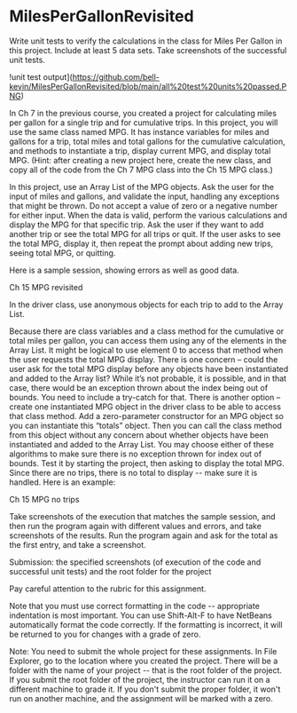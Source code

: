 # MilesPerGallonRevisited

Write unit tests to verify the calculations in the class for Miles Per Gallon in this project. Include at least 5 data sets. Take screenshots of the successful unit tests.

!unit test output](https://github.com/bell-kevin/MilesPerGallonRevisited/blob/main/all%20test%20units%20passed.PNG)

In Ch 7 in the previous course, you created a project for calculating miles per gallon for a single trip and for cumulative trips. In this project, you will use the same class named MPG. It has instance variables for miles and gallons for a trip, total miles and total gallons for the cumulative calculation, and methods to instantiate a trip, display current MPG, and display total MPG. (Hint: after creating a new project here, create the new class, and copy all of the code from the Ch 7 MPG class into the Ch 15 MPG class.)

In this project, use an Array List of the MPG objects. Ask the user for the input of miles and gallons, and validate the input, handling any exceptions that might be thrown. Do not accept a value of zero or a negative number for either input. When the data is valid, perform the various calculations and display the MPG for that specific trip. Ask the user if they want to add another trip or see the total MPG for all trips or quit. If the user asks to see the total MPG, display it, then repeat the prompt about adding new trips, seeing total MPG, or quitting.

Here is a sample session, showing errors as well as good data.

Ch 15 MPG revisited

In the driver class, use anonymous objects for each trip to add to the Array List.

Because there are class variables and a class method for the cumulative or total miles per gallon, you can access them using any of the elements in the Array List. It might be logical to use element 0 to access that method when the user requests the total MPG display. There is one concern – could the user ask for the total MPG display before any objects have been instantiated and added to the Array list? While it’s not probable, it is possible, and in that case, there would be an exception thrown about the index being out of bounds. You need to include a try-catch for that. There is another option – create one instantiated MPG object in the driver class to be able to access that class method. Add a zero-parameter constructor for an MPG object so you can instantiate this “totals” object. Then you can call the class method from this object without any concern about whether objects have been instantiated and added to the Array List. You may choose either of these algorithms to make sure there is no exception thrown for index out of bounds. Test it by starting the project, then asking to display the total MPG. Since there are no trips, there is no total to display -- make sure it is handled. Here is an example:

Ch 15 MPG no trips

Take screenshots of the execution that matches the sample session, and then run the program again with different values and errors, and take screenshots of the results. Run the program again and ask for the total as the first entry, and take a screenshot.

 

Submission: the specified screenshots (of execution of the code and successful unit tests) and the root folder for the project

 

Pay careful attention to the rubric for this assignment.

Note that you must use correct formatting in the code -- appropriate indentation is most important. You can use Shift-Alt-F to have NetBeans automatically format the code correctly. If the formatting is incorrect, it will be returned to you for changes with a grade of zero.

Note: You need to submit the whole project for these assignments. In File Explorer, go to the location where you created the project. There will be a folder with the name of your project -- that is the root folder of the project.  If you submit the root folder of the project, the instructor can run it on a different machine to grade it. If you don't submit the proper folder, it won't run on another machine, and the assignment will be marked with a zero.
